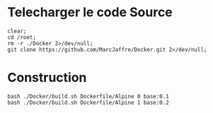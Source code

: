 # Telecharger le code Source 
```
clear;
cd /root;
rm -r ./Docker 2>/dev/null;
git clone https://github.com/MarcJaffre/Docker.git 2>/dev/null;
```

# Construction
```
bash ./Docker/build.sh Dockerfile/Alpine 0 base:0.1
bash ./Docker/build.sh Dockerfile/Alpine 1 base:0.2
```
